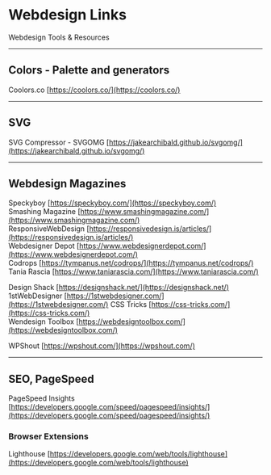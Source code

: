 # Webdesign Links
Webdesign Tools & Resources

---

## Colors - Palette and generators

Coolors.co [https://coolors.co/](https://coolors.co/)


---

## SVG

SVG Compressor - SVGOMG [https://jakearchibald.github.io/svgomg/](https://jakearchibald.github.io/svgomg/)  



---

## Webdesign Magazines


Speckyboy [https://speckyboy.com/](https://speckyboy.com/)  
Smashing Magazine [https://www.smashingmagazine.com/](https://www.smashingmagazine.com/)  
ResponsiveWebDesign [https://responsivedesign.is/articles/](https://responsivedesign.is/articles/)  
Webdesigner Depot [https://www.webdesignerdepot.com/](https://www.webdesignerdepot.com/)  
Codrops [https://tympanus.net/codrops/](https://tympanus.net/codrops/)  
Tania Rascia [https://www.taniarascia.com/](https://www.taniarascia.com/)  
  
Design Shack [https://designshack.net/](https://designshack.net/) 
1stWebDesigner [https://1stwebdesigner.com/](https://1stwebdesigner.com/) 
CSS Tricks [https://css-tricks.com/](https://css-tricks.com/)  
Wendesign Toolbox [https://webdesigntoolbox.com/](https://webdesigntoolbox.com/)  
  
WPShout [https://wpshout.com/](https://wpshout.com/)  


---

## SEO, PageSpeed

PageSpeed Insights [https://developers.google.com/speed/pagespeed/insights/](https://developers.google.com/speed/pagespeed/insights/)  

### Browser Extensions

Lighthouse [https://developers.google.com/web/tools/lighthouse](https://developers.google.com/web/tools/lighthouse)  

